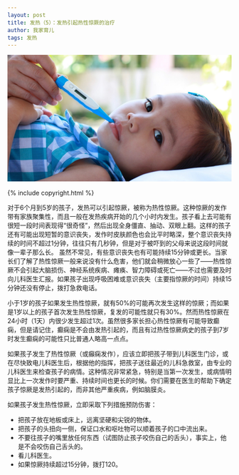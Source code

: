 ```yaml
---
layout: post
title: 发热（5）：发热引起热性惊厥的治疗
author: 我家育儿
tags: 发热
---
```

![热性惊厥](images/w6.jpg)

{% include copyright.html %}

对于6个月到5岁的孩子，发热可以引起惊厥，被称为热性惊厥。这种惊厥的发作带有家族聚集性，而且一般在发热疾病开始的几个小时内发生。孩子看上去可能有很短一段时间表现得“很奇怪”，然后出现全身僵直、抽动、双眼上翻。这样的孩子还有可能出现短暂的意识丧失，发作时皮肤颜色也会比平时略深，整个意识丧失持续的时间不超过1分钟，往往只有几秒钟，但是对于被吓到的父母来说这段时间就像一辈子那么长。 虽然不常见，有些意识丧失也有可能持续15分钟或更长。当家长们了解了热性惊厥一般来说没有什么危害，他们就会稍微放心一些了——热性惊厥不会引起大脑损伤、神经系统疾病、瘫痪、智力障碍或死亡——不过也需要及时向儿科医生汇报。如果孩子出现呼吸困难或意识丧失（主要指惊厥的时间）持续15分钟还没有停止，拨打急救电话。

小于1岁的孩子如果发生热性惊厥，就有50%的可能再次发生这样的惊厥；而如果是1岁以上的孩子首次发生热性惊厥，复发的可能性就只有30%。然而热性惊厥在24小时（1天）内很少发生超过1次。虽然很多家长担心热性惊厥有可能导致癫痫，但是请记住，癫痫是不会由发热引起的，而且有过热性惊厥病史的孩子到7岁时发生癫痫的可能性只比普通人略高一点点。

如果孩子发生了热性惊厥（或癲痫发作），应该立即把孩子带到儿科医生门诊，或在尽快致电儿科医生后，根据他的指挥，把孩子送往最近的儿科急救室，由专业的儿科医生来检查孩子的病情。这种情况非常紧急，特别是当第一次发生，或病情明显比上一次发作时要严重、持续时间也更长的时候。你们需要在医生的帮助下确定孩子惊厥是发热引起的，而非其他严重疾病，例如脑膜炎。

如果孩子发生热性惊厥，立即采取下列措施预防伤害：

* 把孩子放在地板或床上，远离坚硬和尖锐的物体。
* 把孩子的头扭向一侧，保证口水和呕吐物可以顺着孩子的口中流出来。
* 不要往孩子的嘴里放任何东西（试图防止孩子咬伤自己的舌头），事实上，他是不会咬伤自己舌头的。
* 看儿科医生。
* 如果惊厥持续超过15分钟，拨打120。
